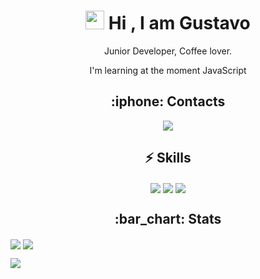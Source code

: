<h1 align=center><img src="https://raw.githubusercontent.com/aemmadi/aemmadi/master/wave.gif" width="30px"> Hi , I am Gustavo</h1>
<p align=center>
  Junior Developer, Coffee lover.
</p>
<p align=center>
  I'm learning at the moment JavaScript
</p>
<h2 align=center>
  :iphone: Contacts
</h2>
<p align=center>
  <a href="https://www.linkedin.com/in/gustavo-silva-623987215/">
     <img src="https://img.shields.io/badge/linkedin-%230077B5.svg?&style=for-the-badge&logo=linkedin&logoColor=white">
  </a>
</p>
<h2 align=center>
  ⚡ Skills
</h2>
<p align=center>
    <img align=center src="https://camo.githubusercontent.com/93c855ae825c1757f3426f05a05f4949d3b786c5b22d0edb53143a9e8f8499f6/68747470733a2f2f696d672e736869656c64732e696f2f62616467652f4a6176615363726970742d3332333333303f7374796c653d666f722d7468652d6261646765266c6f676f3d6a617661736372697074266c6f676f436f6c6f723d463744463145">
    <img align=center src="https://img.shields.io/badge/HTML5-E34F26?style=for-the-badge&logo=html5&logoColor=white">
    <img align=center src="https://img.shields.io/badge/CSS3-1572B6?style=for-the-badge&logo=css3&logoColor=white">
</p>
<h2 align=center>
  :bar_chart: Stats
</h2>
<p>
  <img align=center src="https://github-readme-stats.vercel.app/api?username=Radix-404&show_icons=true&hide=issues">
  <img align=center src="https://github-readme-stats.vercel.app/api/top-langs/?username=Radix-404&layout=compact&show_icons=true)](https://github.com/anuraghazra/github-readme-stats">
</p>
<img text-align=center src="https://visitor-badge.laobi.icu/badge?page_id=Radix-404.Radix-404">
